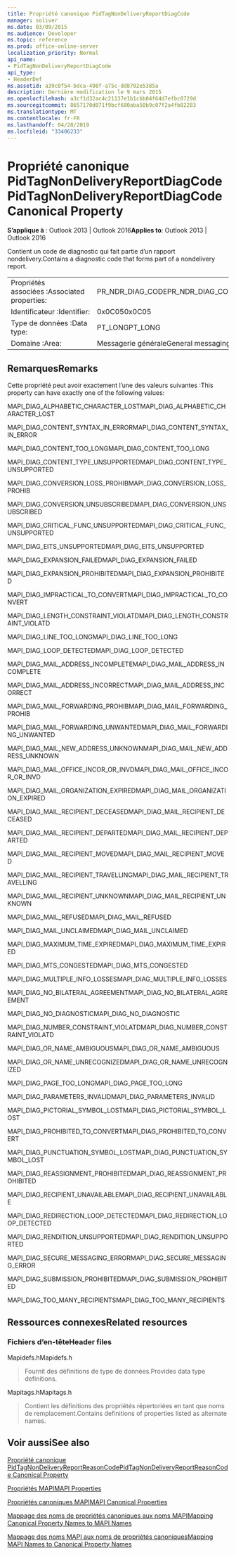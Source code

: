 ```yaml
---
title: Propriété canonique PidTagNonDeliveryReportDiagCode
manager: soliver
ms.date: 03/09/2015
ms.audience: Developer
ms.topic: reference
ms.prod: office-online-server
localization_priority: Normal
api_name:
- PidTagNonDeliveryReportDiagCode
api_type:
- HeaderDef
ms.assetid: a39c0f54-bdca-498f-a75c-dd8702e5385a
description: Dernière modification le 9 mars 2015
ms.openlocfilehash: a3cf1d32ac4c21137e1b1cbb04f64d7efbc0729d
ms.sourcegitcommit: 8657170d071f9bcf680aba50b9c07f2a4fb82283
ms.translationtype: MT
ms.contentlocale: fr-FR
ms.lasthandoff: 04/28/2019
ms.locfileid: "33406233"
---
```

# <a name="pidtagnondeliveryreportdiagcode-canonical-property"></a><span data-ttu-id="63ae6-103">Propriété canonique PidTagNonDeliveryReportDiagCode</span><span class="sxs-lookup"><span data-stu-id="63ae6-103">PidTagNonDeliveryReportDiagCode Canonical Property</span></span>

  
  
<span data-ttu-id="63ae6-104">**S’applique à** : Outlook 2013 | Outlook 2016</span><span class="sxs-lookup"><span data-stu-id="63ae6-104">**Applies to**: Outlook 2013 | Outlook 2016</span></span> 
  
<span data-ttu-id="63ae6-105">Contient un code de diagnostic qui fait partie d’un rapport nondelivery.</span><span class="sxs-lookup"><span data-stu-id="63ae6-105">Contains a diagnostic code that forms part of a nondelivery report.</span></span>
  
|||
|:-----|:-----|
|<span data-ttu-id="63ae6-106">Propriétés associées :</span><span class="sxs-lookup"><span data-stu-id="63ae6-106">Associated properties:</span></span>  <br/> |<span data-ttu-id="63ae6-107">PR_NDR_DIAG_CODE</span><span class="sxs-lookup"><span data-stu-id="63ae6-107">PR_NDR_DIAG_CODE</span></span>  <br/> |
|<span data-ttu-id="63ae6-108">Identificateur :</span><span class="sxs-lookup"><span data-stu-id="63ae6-108">Identifier:</span></span>  <br/> |<span data-ttu-id="63ae6-109">0x0C05</span><span class="sxs-lookup"><span data-stu-id="63ae6-109">0x0C05</span></span>  <br/> |
|<span data-ttu-id="63ae6-110">Type de données :</span><span class="sxs-lookup"><span data-stu-id="63ae6-110">Data type:</span></span>  <br/> |<span data-ttu-id="63ae6-111">PT_LONG</span><span class="sxs-lookup"><span data-stu-id="63ae6-111">PT_LONG</span></span>  <br/> |
|<span data-ttu-id="63ae6-112">Domaine :</span><span class="sxs-lookup"><span data-stu-id="63ae6-112">Area:</span></span>  <br/> |<span data-ttu-id="63ae6-113">Messagerie générale</span><span class="sxs-lookup"><span data-stu-id="63ae6-113">General messaging</span></span>  <br/> |
   
## <a name="remarks"></a><span data-ttu-id="63ae6-114">Remarques</span><span class="sxs-lookup"><span data-stu-id="63ae6-114">Remarks</span></span>

<span data-ttu-id="63ae6-115">Cette propriété peut avoir exactement l’une des valeurs suivantes :</span><span class="sxs-lookup"><span data-stu-id="63ae6-115">This property can have exactly one of the following values:</span></span>
  
<span data-ttu-id="63ae6-116">MAPI_DIAG_ALPHABETIC_CHARACTER_LOST</span><span class="sxs-lookup"><span data-stu-id="63ae6-116">MAPI_DIAG_ALPHABETIC_CHARACTER_LOST</span></span> 
  
> 
    
<span data-ttu-id="63ae6-117">MAPI_DIAG_CONTENT_SYNTAX_IN_ERROR</span><span class="sxs-lookup"><span data-stu-id="63ae6-117">MAPI_DIAG_CONTENT_SYNTAX_IN_ERROR</span></span> 
  
> 
    
<span data-ttu-id="63ae6-118">MAPI_DIAG_CONTENT_TOO_LONG</span><span class="sxs-lookup"><span data-stu-id="63ae6-118">MAPI_DIAG_CONTENT_TOO_LONG</span></span> 
  
> 
    
<span data-ttu-id="63ae6-119">MAPI_DIAG_CONTENT_TYPE_UNSUPPORTED</span><span class="sxs-lookup"><span data-stu-id="63ae6-119">MAPI_DIAG_CONTENT_TYPE_UNSUPPORTED</span></span> 
  
> 
    
<span data-ttu-id="63ae6-120">MAPI_DIAG_CONVERSION_LOSS_PROHIB</span><span class="sxs-lookup"><span data-stu-id="63ae6-120">MAPI_DIAG_CONVERSION_LOSS_PROHIB</span></span> 
  
> 
    
<span data-ttu-id="63ae6-121">MAPI_DIAG_CONVERSION_UNSUBSCRIBED</span><span class="sxs-lookup"><span data-stu-id="63ae6-121">MAPI_DIAG_CONVERSION_UNSUBSCRIBED</span></span> 
  
> 
    
<span data-ttu-id="63ae6-122">MAPI_DIAG_CRITICAL_FUNC_UNSUPPORTED</span><span class="sxs-lookup"><span data-stu-id="63ae6-122">MAPI_DIAG_CRITICAL_FUNC_UNSUPPORTED</span></span> 
  
> 
    
<span data-ttu-id="63ae6-123">MAPI_DIAG_EITS_UNSUPPORTED</span><span class="sxs-lookup"><span data-stu-id="63ae6-123">MAPI_DIAG_EITS_UNSUPPORTED</span></span> 
  
> 
    
<span data-ttu-id="63ae6-124">MAPI_DIAG_EXPANSION_FAILED</span><span class="sxs-lookup"><span data-stu-id="63ae6-124">MAPI_DIAG_EXPANSION_FAILED</span></span> 
  
> 
    
<span data-ttu-id="63ae6-125">MAPI_DIAG_EXPANSION_PROHIBITED</span><span class="sxs-lookup"><span data-stu-id="63ae6-125">MAPI_DIAG_EXPANSION_PROHIBITED</span></span> 
  
> 
    
<span data-ttu-id="63ae6-126">MAPI_DIAG_IMPRACTICAL_TO_CONVERT</span><span class="sxs-lookup"><span data-stu-id="63ae6-126">MAPI_DIAG_IMPRACTICAL_TO_CONVERT</span></span> 
  
> 
    
<span data-ttu-id="63ae6-127">MAPI_DIAG_LENGTH_CONSTRAINT_VIOLATD</span><span class="sxs-lookup"><span data-stu-id="63ae6-127">MAPI_DIAG_LENGTH_CONSTRAINT_VIOLATD</span></span> 
  
> 
    
<span data-ttu-id="63ae6-128">MAPI_DIAG_LINE_TOO_LONG</span><span class="sxs-lookup"><span data-stu-id="63ae6-128">MAPI_DIAG_LINE_TOO_LONG</span></span> 
  
> 
    
<span data-ttu-id="63ae6-129">MAPI_DIAG_LOOP_DETECTED</span><span class="sxs-lookup"><span data-stu-id="63ae6-129">MAPI_DIAG_LOOP_DETECTED</span></span> 
  
> 
    
<span data-ttu-id="63ae6-130">MAPI_DIAG_MAIL_ADDRESS_INCOMPLETE</span><span class="sxs-lookup"><span data-stu-id="63ae6-130">MAPI_DIAG_MAIL_ADDRESS_INCOMPLETE</span></span> 
  
> 
    
<span data-ttu-id="63ae6-131">MAPI_DIAG_MAIL_ADDRESS_INCORRECT</span><span class="sxs-lookup"><span data-stu-id="63ae6-131">MAPI_DIAG_MAIL_ADDRESS_INCORRECT</span></span> 
  
> 
    
<span data-ttu-id="63ae6-132">MAPI_DIAG_MAIL_FORWARDING_PROHIB</span><span class="sxs-lookup"><span data-stu-id="63ae6-132">MAPI_DIAG_MAIL_FORWARDING_PROHIB</span></span> 
  
> 
    
<span data-ttu-id="63ae6-133">MAPI_DIAG_MAIL_FORWARDING_UNWANTED</span><span class="sxs-lookup"><span data-stu-id="63ae6-133">MAPI_DIAG_MAIL_FORWARDING_UNWANTED</span></span> 
  
> 
    
<span data-ttu-id="63ae6-134">MAPI_DIAG_MAIL_NEW_ADDRESS_UNKNOWN</span><span class="sxs-lookup"><span data-stu-id="63ae6-134">MAPI_DIAG_MAIL_NEW_ADDRESS_UNKNOWN</span></span> 
  
> 
    
<span data-ttu-id="63ae6-135">MAPI_DIAG_MAIL_OFFICE_INCOR_OR_INVD</span><span class="sxs-lookup"><span data-stu-id="63ae6-135">MAPI_DIAG_MAIL_OFFICE_INCOR_OR_INVD</span></span> 
  
> 
    
<span data-ttu-id="63ae6-136">MAPI_DIAG_MAIL_ORGANIZATION_EXPIRED</span><span class="sxs-lookup"><span data-stu-id="63ae6-136">MAPI_DIAG_MAIL_ORGANIZATION_EXPIRED</span></span> 
  
> 
    
<span data-ttu-id="63ae6-137">MAPI_DIAG_MAIL_RECIPIENT_DECEASED</span><span class="sxs-lookup"><span data-stu-id="63ae6-137">MAPI_DIAG_MAIL_RECIPIENT_DECEASED</span></span> 
  
> 
    
<span data-ttu-id="63ae6-138">MAPI_DIAG_MAIL_RECIPIENT_DEPARTED</span><span class="sxs-lookup"><span data-stu-id="63ae6-138">MAPI_DIAG_MAIL_RECIPIENT_DEPARTED</span></span> 
  
> 
    
<span data-ttu-id="63ae6-139">MAPI_DIAG_MAIL_RECIPIENT_MOVED</span><span class="sxs-lookup"><span data-stu-id="63ae6-139">MAPI_DIAG_MAIL_RECIPIENT_MOVED</span></span> 
  
> 
    
<span data-ttu-id="63ae6-140">MAPI_DIAG_MAIL_RECIPIENT_TRAVELLING</span><span class="sxs-lookup"><span data-stu-id="63ae6-140">MAPI_DIAG_MAIL_RECIPIENT_TRAVELLING</span></span> 
  
> 
    
<span data-ttu-id="63ae6-141">MAPI_DIAG_MAIL_RECIPIENT_UNKNOWN</span><span class="sxs-lookup"><span data-stu-id="63ae6-141">MAPI_DIAG_MAIL_RECIPIENT_UNKNOWN</span></span> 
  
> 
    
<span data-ttu-id="63ae6-142">MAPI_DIAG_MAIL_REFUSED</span><span class="sxs-lookup"><span data-stu-id="63ae6-142">MAPI_DIAG_MAIL_REFUSED</span></span> 
  
> 
    
<span data-ttu-id="63ae6-143">MAPI_DIAG_MAIL_UNCLAIMED</span><span class="sxs-lookup"><span data-stu-id="63ae6-143">MAPI_DIAG_MAIL_UNCLAIMED</span></span> 
  
> 
    
<span data-ttu-id="63ae6-144">MAPI_DIAG_MAXIMUM_TIME_EXPIRED</span><span class="sxs-lookup"><span data-stu-id="63ae6-144">MAPI_DIAG_MAXIMUM_TIME_EXPIRED</span></span> 
  
> 
    
<span data-ttu-id="63ae6-145">MAPI_DIAG_MTS_CONGESTED</span><span class="sxs-lookup"><span data-stu-id="63ae6-145">MAPI_DIAG_MTS_CONGESTED</span></span> 
  
> 
    
<span data-ttu-id="63ae6-146">MAPI_DIAG_MULTIPLE_INFO_LOSSES</span><span class="sxs-lookup"><span data-stu-id="63ae6-146">MAPI_DIAG_MULTIPLE_INFO_LOSSES</span></span> 
  
> 
    
<span data-ttu-id="63ae6-147">MAPI_DIAG_NO_BILATERAL_AGREEMENT</span><span class="sxs-lookup"><span data-stu-id="63ae6-147">MAPI_DIAG_NO_BILATERAL_AGREEMENT</span></span> 
  
> 
    
<span data-ttu-id="63ae6-148">MAPI_DIAG_NO_DIAGNOSTIC</span><span class="sxs-lookup"><span data-stu-id="63ae6-148">MAPI_DIAG_NO_DIAGNOSTIC</span></span> 
  
> 
    
<span data-ttu-id="63ae6-149">MAPI_DIAG_NUMBER_CONSTRAINT_VIOLATD</span><span class="sxs-lookup"><span data-stu-id="63ae6-149">MAPI_DIAG_NUMBER_CONSTRAINT_VIOLATD</span></span> 
  
> 
    
<span data-ttu-id="63ae6-150">MAPI_DIAG_OR_NAME_AMBIGUOUS</span><span class="sxs-lookup"><span data-stu-id="63ae6-150">MAPI_DIAG_OR_NAME_AMBIGUOUS</span></span> 
  
> 
    
<span data-ttu-id="63ae6-151">MAPI_DIAG_OR_NAME_UNRECOGNIZED</span><span class="sxs-lookup"><span data-stu-id="63ae6-151">MAPI_DIAG_OR_NAME_UNRECOGNIZED</span></span> 
  
> 
    
<span data-ttu-id="63ae6-152">MAPI_DIAG_PAGE_TOO_LONG</span><span class="sxs-lookup"><span data-stu-id="63ae6-152">MAPI_DIAG_PAGE_TOO_LONG</span></span> 
  
> 
    
<span data-ttu-id="63ae6-153">MAPI_DIAG_PARAMETERS_INVALID</span><span class="sxs-lookup"><span data-stu-id="63ae6-153">MAPI_DIAG_PARAMETERS_INVALID</span></span> 
  
> 
    
<span data-ttu-id="63ae6-154">MAPI_DIAG_PICTORIAL_SYMBOL_LOST</span><span class="sxs-lookup"><span data-stu-id="63ae6-154">MAPI_DIAG_PICTORIAL_SYMBOL_LOST</span></span> 
  
> 
    
<span data-ttu-id="63ae6-155">MAPI_DIAG_PROHIBITED_TO_CONVERT</span><span class="sxs-lookup"><span data-stu-id="63ae6-155">MAPI_DIAG_PROHIBITED_TO_CONVERT</span></span> 
  
> 
    
<span data-ttu-id="63ae6-156">MAPI_DIAG_PUNCTUATION_SYMBOL_LOST</span><span class="sxs-lookup"><span data-stu-id="63ae6-156">MAPI_DIAG_PUNCTUATION_SYMBOL_LOST</span></span> 
  
> 
    
<span data-ttu-id="63ae6-157">MAPI_DIAG_REASSIGNMENT_PROHIBITED</span><span class="sxs-lookup"><span data-stu-id="63ae6-157">MAPI_DIAG_REASSIGNMENT_PROHIBITED</span></span> 
  
> 
    
<span data-ttu-id="63ae6-158">MAPI_DIAG_RECIPIENT_UNAVAILABLE</span><span class="sxs-lookup"><span data-stu-id="63ae6-158">MAPI_DIAG_RECIPIENT_UNAVAILABLE</span></span> 
  
> 
    
<span data-ttu-id="63ae6-159">MAPI_DIAG_REDIRECTION_LOOP_DETECTED</span><span class="sxs-lookup"><span data-stu-id="63ae6-159">MAPI_DIAG_REDIRECTION_LOOP_DETECTED</span></span> 
  
> 
    
<span data-ttu-id="63ae6-160">MAPI_DIAG_RENDITION_UNSUPPORTED</span><span class="sxs-lookup"><span data-stu-id="63ae6-160">MAPI_DIAG_RENDITION_UNSUPPORTED</span></span> 
  
> 
    
<span data-ttu-id="63ae6-161">MAPI_DIAG_SECURE_MESSAGING_ERROR</span><span class="sxs-lookup"><span data-stu-id="63ae6-161">MAPI_DIAG_SECURE_MESSAGING_ERROR</span></span> 
  
> 
    
<span data-ttu-id="63ae6-162">MAPI_DIAG_SUBMISSION_PROHIBITED</span><span class="sxs-lookup"><span data-stu-id="63ae6-162">MAPI_DIAG_SUBMISSION_PROHIBITED</span></span> 
  
> 
    
<span data-ttu-id="63ae6-163">MAPI_DIAG_TOO_MANY_RECIPIENTS</span><span class="sxs-lookup"><span data-stu-id="63ae6-163">MAPI_DIAG_TOO_MANY_RECIPIENTS</span></span> 
  
> 
    
## <a name="related-resources"></a><span data-ttu-id="63ae6-164">Ressources connexes</span><span class="sxs-lookup"><span data-stu-id="63ae6-164">Related resources</span></span>

### <a name="header-files"></a><span data-ttu-id="63ae6-165">Fichiers d’en-tête</span><span class="sxs-lookup"><span data-stu-id="63ae6-165">Header files</span></span>

<span data-ttu-id="63ae6-166">Mapidefs.h</span><span class="sxs-lookup"><span data-stu-id="63ae6-166">Mapidefs.h</span></span>
  
> <span data-ttu-id="63ae6-167">Fournit des définitions de type de données.</span><span class="sxs-lookup"><span data-stu-id="63ae6-167">Provides data type definitions.</span></span>
    
<span data-ttu-id="63ae6-168">Mapitags.h</span><span class="sxs-lookup"><span data-stu-id="63ae6-168">Mapitags.h</span></span>
  
> <span data-ttu-id="63ae6-169">Contient les définitions des propriétés répertoriées en tant que noms de remplacement.</span><span class="sxs-lookup"><span data-stu-id="63ae6-169">Contains definitions of properties listed as alternate names.</span></span>
    
## <a name="see-also"></a><span data-ttu-id="63ae6-170">Voir aussi</span><span class="sxs-lookup"><span data-stu-id="63ae6-170">See also</span></span>



[<span data-ttu-id="63ae6-171">Propriété canonique PidTagNonDeliveryReportReasonCode</span><span class="sxs-lookup"><span data-stu-id="63ae6-171">PidTagNonDeliveryReportReasonCode Canonical Property</span></span>](pidtagnondeliveryreportreasoncode-canonical-property.md)


[<span data-ttu-id="63ae6-172">Propriétés MAPI</span><span class="sxs-lookup"><span data-stu-id="63ae6-172">MAPI Properties</span></span>](mapi-properties.md)
  
[<span data-ttu-id="63ae6-173">Propriétés canoniques MAPI</span><span class="sxs-lookup"><span data-stu-id="63ae6-173">MAPI Canonical Properties</span></span>](mapi-canonical-properties.md)
  
[<span data-ttu-id="63ae6-174">Mappage des noms de propriétés canoniques aux noms MAPI</span><span class="sxs-lookup"><span data-stu-id="63ae6-174">Mapping Canonical Property Names to MAPI Names</span></span>](mapping-canonical-property-names-to-mapi-names.md)
  
[<span data-ttu-id="63ae6-175">Mappage des noms MAPI aux noms de propriétés canoniques</span><span class="sxs-lookup"><span data-stu-id="63ae6-175">Mapping MAPI Names to Canonical Property Names</span></span>](mapping-mapi-names-to-canonical-property-names.md)

